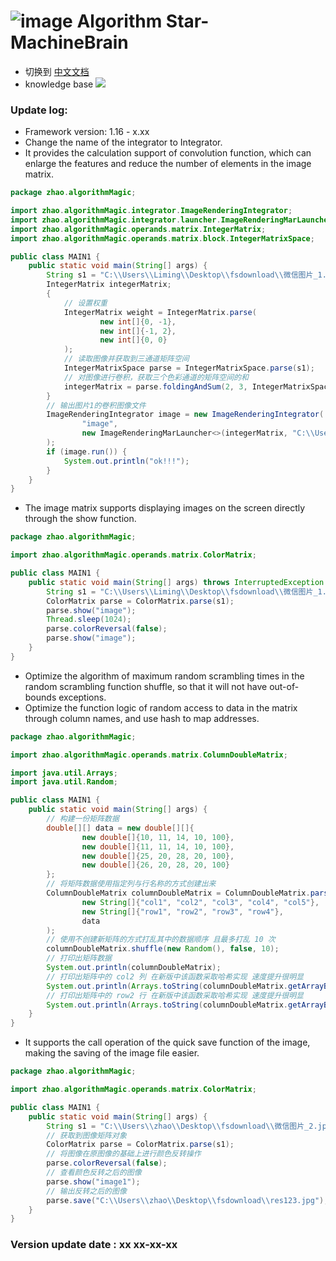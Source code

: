 # ![image](https://user-images.githubusercontent.com/113756063/194830221-abe24fcc-484b-4769-b3b7-ec6d8138f436.png) Algorithm Star-MachineBrain

- 切换到 [中文文档](https://github.com/BeardedManZhao/algorithmStar/blob/main/src_code/update/1.14_1.15-Chinese.md)
- knowledge base
  <a href="https://github.com/BeardedManZhao/algorithmStar/blob/main/KnowledgeDocument/knowledge%20base.md">
  <img src = "https://user-images.githubusercontent.com/113756063/194832492-f8c184c1-55e8-4f16-943a-34b99ac751d4.png"/>
  </a>

### Update log:

* Framework version: 1.16 - x.xx
* Change the name of the integrator to Integrator.
* It provides the calculation support of convolution function, which can enlarge the features and reduce the number of
  elements in the image matrix.

```java
package zhao.algorithmMagic;

import zhao.algorithmMagic.integrator.ImageRenderingIntegrator;
import zhao.algorithmMagic.integrator.launcher.ImageRenderingMarLauncher;
import zhao.algorithmMagic.operands.matrix.IntegerMatrix;
import zhao.algorithmMagic.operands.matrix.block.IntegerMatrixSpace;

public class MAIN1 {
    public static void main(String[] args) {
        String s1 = "C:\\Users\\Liming\\Desktop\\fsdownload\\微信图片_1.jpg";
        IntegerMatrix integerMatrix;
        {
            // 设置权重
            IntegerMatrix weight = IntegerMatrix.parse(
                    new int[]{0, -1},
                    new int[]{-1, 2},
                    new int[]{0, 0}
            );
            // 读取图像并获取到三通道矩阵空间
            IntegerMatrixSpace parse = IntegerMatrixSpace.parse(s1);
            // 对图像进行卷积，获取三个色彩通道的矩阵空间的和
            integerMatrix = parse.foldingAndSum(2, 3, IntegerMatrixSpace.parse(weight, weight, weight));
        }
        // 输出图片1的卷积图像文件
        ImageRenderingIntegrator image = new ImageRenderingIntegrator(
                "image",
                new ImageRenderingMarLauncher<>(integerMatrix, "C:\\Users\\Liming\\Desktop\\fsdownload\\res12.jpg", 1)
        );
        if (image.run()) {
            System.out.println("ok!!!");
        }
    }
}
```

* The image matrix supports displaying images on the screen directly through the show function.

```java
package zhao.algorithmMagic;

import zhao.algorithmMagic.operands.matrix.ColorMatrix;

public class MAIN1 {
    public static void main(String[] args) throws InterruptedException {
        String s1 = "C:\\Users\\Liming\\Desktop\\fsdownload\\微信图片_1.jpg";
        ColorMatrix parse = ColorMatrix.parse(s1);
        parse.show("image");
        Thread.sleep(1024);
        parse.colorReversal(false);
        parse.show("image");
    }
}
```

* Optimize the algorithm of maximum random scrambling times in the random scrambling function shuffle, so that it will
  not have out-of-bounds exceptions.
* Optimize the function logic of random access to data in the matrix through column names, and use hash to map
  addresses.

```java
package zhao.algorithmMagic;

import zhao.algorithmMagic.operands.matrix.ColumnDoubleMatrix;

import java.util.Arrays;
import java.util.Random;

public class MAIN1 {
    public static void main(String[] args) {
        // 构建一份矩阵数据
        double[][] data = new double[][]{
                new double[]{10, 11, 14, 10, 100},
                new double[]{11, 11, 14, 10, 100},
                new double[]{25, 20, 28, 20, 100},
                new double[]{26, 20, 28, 20, 100}
        };
        // 将矩阵数据使用指定列与行名称的方式创建出来
        ColumnDoubleMatrix columnDoubleMatrix = ColumnDoubleMatrix.parse(
                new String[]{"col1", "col2", "col3", "col4", "col5"},
                new String[]{"row1", "row2", "row3", "row4"},
                data
        );
        // 使用不创建新矩阵的方式打乱其中的数据顺序 且最多打乱 10 次
        columnDoubleMatrix.shuffle(new Random(), false, 10);
        // 打印出矩阵数据
        System.out.println(columnDoubleMatrix);
        // 打印出矩阵中的 col2 列 在新版中该函数采取哈希实现 速度提升很明显
        System.out.println(Arrays.toString(columnDoubleMatrix.getArrayByColName("col2")));
        // 打印出矩阵中的 row2 行 在新版中该函数采取哈希实现 速度提升很明显
        System.out.println(Arrays.toString(columnDoubleMatrix.getArrayByRowName("row2")));
    }
}
```

* It supports the call operation of the quick save function of the image, making the saving of the image file easier.

```java
package zhao.algorithmMagic;

import zhao.algorithmMagic.operands.matrix.ColorMatrix;

public class MAIN1 {
    public static void main(String[] args) {
        String s1 = "C:\\Users\\zhao\\Desktop\\fsdownload\\微信图片_2.jpg";
        // 获取到图像矩阵对象
        ColorMatrix parse = ColorMatrix.parse(s1);
        // 将图像在原图像的基础上进行颜色反转操作
        parse.colorReversal(false);
        // 查看颜色反转之后的图像
        parse.show("image1");
        // 输出反转之后的图像
        parse.save("C:\\Users\\zhao\\Desktop\\fsdownload\\res123.jpg");
    }
}
```

### Version update date : xx xx-xx-xx